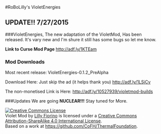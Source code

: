 #RoBoLilly's VioletEnergies

## UPDATE!! 7/27/2015
###VioletEnergies, The new adaptation of the VioletMod, Has been released. It's vary new and I'm shure it still has some bugs so let me know.


**Link to Curse Mod Page**
http://adf.ly/1KTEam

### Mod Downloads
Most recent release:
VioletEnergies-0.1.2_PreAlpha

Download Here: 
Just skip the ad (it helps thank you)
http://adf.ly/1LSjCv

The non-monetised Link is Here:
http://adf.ly/10527939/violetmod-builds

###Updates
We are going **NUCLEAR!!!** Stay tuned for More.


<a rel="license" href="http://creativecommons.org/licenses/by-sa/4.0/"><img alt="Creative Commons License" style="border-width:0" src="https://i.creativecommons.org/l/by-sa/4.0/88x31.png" /></a><br /><span xmlns:dct="http://purl.org/dc/terms/" property="dct:title">Violet Mod</span> by <a xmlns:cc="http://creativecommons.org/ns#" href="https://github.com/RoBoLilly/VioletMod" property="cc:attributionName" rel="cc:attributionURL">Lilly Fiorino</a> is licensed under a <a rel="license" href="http://creativecommons.org/licenses/by-sa/4.0/">Creative Commons Attribution-ShareAlike 4.0 International License</a>.<br />Based on a work at <a xmlns:dct="http://purl.org/dc/terms/" href="https://github.com/CoFH/ThermalFoundation" rel="dct:source">https://github.com/CoFH/ThermalFoundation</a>.
